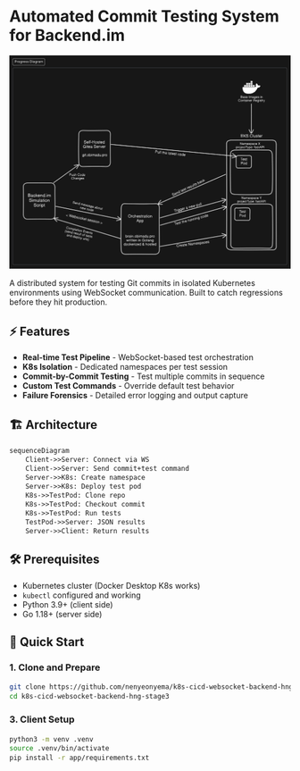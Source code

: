 # Automated Commit Testing System for Backend.im

![Progress Workflow Diagram](./workflow.png)

A distributed system for testing Git commits in isolated Kubernetes environments using WebSocket communication. Built to catch regressions before they hit production.

## ⚡️ Features

- **Real-time Test Pipeline** - WebSocket-based test orchestration
- **K8s Isolation** - Dedicated namespaces per test session
- **Commit-by-Commit Testing** - Test multiple commits in sequence
- **Custom Test Commands** - Override default test behavior
- **Failure Forensics** - Detailed error logging and output capture

## 🏗 Architecture

```mermaid
sequenceDiagram
    Client->>Server: Connect via WS
    Client->>Server: Send commit+test command
    Server->>K8s: Create namespace
    Server->>K8s: Deploy test pod
    K8s->>TestPod: Clone repo
    K8s->>TestPod: Checkout commit
    K8s->>TestPod: Run tests
    TestPod->>Server: JSON results
    Server->>Client: Return results
```



## 🛠 Prerequisites

- Kubernetes cluster (Docker Desktop K8s works)
- `kubectl` configured and working
- Python 3.9+ (client side)
- Go 1.18+ (server side)

## 🚀 Quick Start

### 1. Clone and Prepare

```bash
git clone https://github.com/nenyeonyema/k8s-cicd-websocket-backend-hng-stage3
cd k8s-cicd-websocket-backend-hng-stage3
```


### 3. Client Setup

```bash
python3 -m venv .venv
source .venv/bin/activate
pip install -r app/requirements.txt

```
